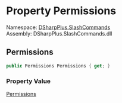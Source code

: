 # Property Permissions

Namespace: [DSharpPlus.SlashCommands](DSharpPlus.SlashCommands.md)  
Assembly: DSharpPlus.SlashCommands.dll

## <a id="DSharpPlus_SlashCommands_SlashCommandPermissionsAttribute_Permissions"></a>Permissions

```csharp
public Permissions Permissions { get; }
```

### Property Value

[Permissions](DSharpPlus.Permissions.md)


